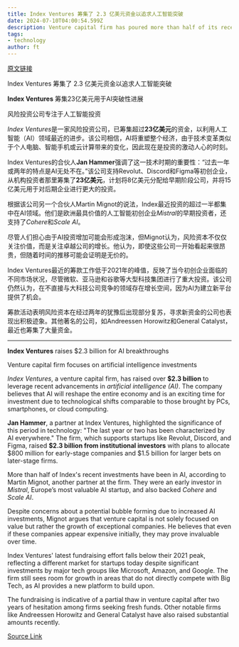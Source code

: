 ```yaml
---
title: Index Ventures 筹集了 2.3 亿美元资金以追求人工智能突破
date: 2024-07-10T04:00:54.599Z
description: Venture capital firm has poured more than half of its recent investments into artificial intelligence
tags: 
- technology
author: ft
---
```


[原文链接](https://ft.com/content/b61710b7-40d2-4e7d-a6c2-6e24fa5276e7)

Index Ventures 筹集了 2.3 亿美元资金以追求人工智能突破

**Index Ventures** 筹集23亿美元用于AI突破性进展 

风险投资公司专注于人工智能投资 

*Index Ventures*是一家风险投资公司，已筹集超过**23亿美元**的资金，以利用人工智能（AI）领域最近的进步。该公司相信，AI将重塑整个经济，由于技术变革类似于个人电脑、智能手机或云计算带来的变化，因此现在是投资的激动人心的时刻。

Index Ventures的合伙人**Jan Hammer**强调了这一技术时期的重要性：“过去一年或两年的特点是AI无处不在。”该公司支持Revolut、Discord和Figma等初创企业，从机构投资者那里筹集了**23亿美元**，计划将8亿美元分配给早期阶段公司，并将15亿美元用于对后期企业进行更大的投资。

根据该公司另一个合伙人Martin Mignot的说法，Index最近投资的超过一半都集中在AI领域。他们是欧洲最具价值的人工智能初创企业*Mistral*的早期投资者，还支持了*Cohere*和*Scale AI*。

尽管人们担心由于AI投资增加可能会形成泡沫，但Mignot认为，风险资本不仅仅关注价值，而是关注卓越公司的增长。他认为，即使这些公司一开始看起来很昂贵，但随着时间的推移可能会证明是无价的。

Index Ventures最近的筹款工作低于2021年的峰值，反映了当今初创企业面临的不同市场状况，尽管微软、亚马逊和谷歌等大型科技集团进行了重大投资。该公司仍然认为，在不直接与大科技公司竞争的领域存在增长空间，因为AI为建立新平台提供了机会。

筹款活动表明风险资本在经过两年的犹豫后出现部分复苏，寻求新资金的公司也表现出积极迹象。其他著名的公司，如Andreessen Horowitz和General Catalyst，最近也筹集了大量资金。

---

 **Index Ventures** raises $2.3 billion for AI breakthroughs  

Venture capital firm focuses on artificial intelligence investments  

*Index Ventures*, a venture capital firm, has raised over **$2.3 billion** to leverage recent advancements in *artificial intelligence (AI)*. The company believes that AI will reshape the entire economy and is an exciting time for investment due to technological shifts comparable to those brought by PCs, smartphones, or cloud computing.

**Jan Hammer**, a partner at Index Ventures, highlighted the significance of this period in technology: "The last year or two has been characterized by AI everywhere." The firm, which supports startups like Revolut, Discord, and Figma, raised **$2.3 billion from institutional investors** with plans to allocate $800 million for early-stage companies and $1.5 billion for larger bets on later-stage firms.

More than half of Index's recent investments have been in AI, according to Martin Mignot, another partner at the firm. They were an early investor in *Mistral*, Europe’s most valuable AI startup, and also backed *Cohere* and *Scale AI*.

Despite concerns about a potential bubble forming due to increased AI investments, Mignot argues that venture capital is not solely focused on value but rather the growth of exceptional companies. He believes that even if these companies appear expensive initially, they may prove invaluable over time.

Index Ventures' latest fundraising effort falls below their 2021 peak, reflecting a different market for startups today despite significant investments by major tech groups like Microsoft, Amazon, and Google. The firm still sees room for growth in areas that do not directly compete with Big Tech, as AI provides a new platform to build upon.

The fundraising is indicative of a partial thaw in venture capital after two years of hesitation among firms seeking fresh funds. Other notable firms like Andreessen Horowitz and General Catalyst have also raised substantial amounts recently.

[Source Link](https://ft.com/content/b61710b7-40d2-4e7d-a6c2-6e24fa5276e7)

